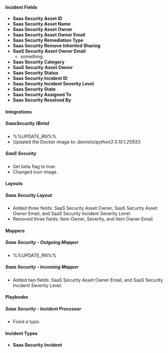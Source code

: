 
#### Incident Fields
- **Saas Security Asset ID**
- **Saas Security Asset Name**
- **Saas Security Asset Owner**
- **Saas Security Asset Owner Email**
- **Saas Security Remediation Type**
- **Saas Security Remove Inherited Sharing**
- **SaaS Security Asset Owner Email**
  - something
- **Saas Security Category**
- **SaaS Security Asset Owner**
- **Saas Security Status**
- **Saas Security Incident ID**
- **Saas Security Incident Severity Level**
- **Saas Security State**
- **Saas Security Assigned To**
- **Saas Security Resolved By**

#### Integrations
##### SaasSecurity (Beta)
- %%UPDATE_RN%%
- Updated the Docker image to: *demisto/python3:3.10.1.25933*.
##### SaaS Security
- Set beta flag to true.
- Changed icon image.

#### Layouts
##### Saas Security Layout
- Added three fields: SaaS Security Asset Owner, SaaS Security Asset Owner Email, and SaaS Security Incident Severity Level. 
- Removed three fields: Item Owner, Severity, and Item Owner Email.

#### Mappers
##### Saas Security - Outgoing Mapper
- %%UPDATE_RN%%

##### Saas Security - Incoming Mapper
- Added two fields: SaaS Security Asset Owner Email, and SaaS Security Incident Severity Level.
#### Playbooks
##### Saas Security - Incident Processor
- Fixed a typo.

#### Incident Types
- **Saas Security Incident**